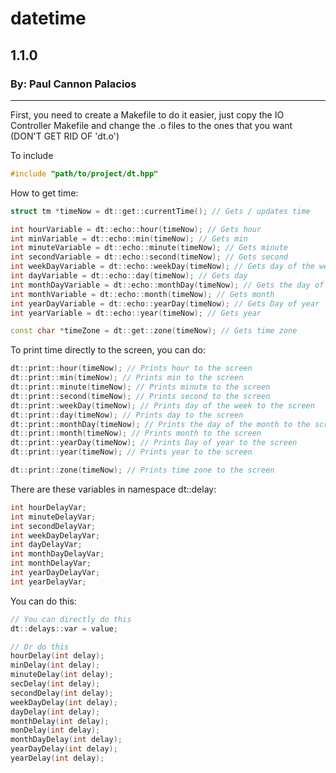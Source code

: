 # datetime
## 1.1.0
### By: Paul Cannon Palacios

---

First, you need to create a Makefile to do it easier, just copy the IO Controller Makefile and change the .o files to the ones that you want (DON'T GET RID OF 'dt.o')

To include

```cpp
#include "path/to/project/dt.hpp"
```

How to get time:

```cpp
struct tm *timeNow = dt::get::currentTime(); // Gets / updates time

int hourVariable = dt::echo::hour(timeNow); // Gets hour
int minVariable = dt::echo::min(timeNow); // Gets min
int minuteVariable = dt::echo::minute(timeNow); // Gets minute
int secondVariable = dt::echo::second(timeNow); // Gets second
int weekDayVariable = dt::echo::weekDay(timeNow); // Gets day of the week
int dayVariable = dt::echo::day(timeNow); // Gets day
int monthDayVariable = dt::echo::monthDay(timeNow); // Gets the day of the month
int monthVariable = dt::echo::month(timeNow); // Gets month
int yearDayVariable = dt::echo::yearDay(timeNow); // Gets Day of year
int yearVariable = dt::echo::year(timeNow); // Gets year

const char *timeZone = dt::get::zone(timeNow); // Gets time zone
```

To print time directly to the screen, you can do:

```cpp
dt::print::hour(timeNow); // Prints hour to the screen
dt::print::min(timeNow); // Prints min to the screen
dt::print::minute(timeNow); // Prints minute to the screen
dt::print::second(timeNow); // Prints second to the screen
dt::print::weekDay(timeNow); // Prints day of the week to the screen
dt::print::day(timeNow); // Prints day to the screen
dt::print::monthDay(timeNow); // Prints the day of the month to the screen
dt::print::month(timeNow); // Prints month to the screen
dt::print::yearDay(timeNow); // Prints Day of year to the screen
dt::print::year(timeNow); // Prints year to the screen

dt::print::zone(timeNow); // Prints time zone to the screen
```

There are these variables in namespace dt::delay:
```cpp
int hourDelayVar;
int minuteDelayVar;
int secondDelayVar;
int weekDayDelayVar;
int dayDelayVar;
int monthDayDelayVar;
int monthDelayVar;
int yearDayDelayVar;
int yearDelayVar;
```

You can do this:
```cpp
// You can directly do this
dt::delays::var = value;

// Or do this
hourDelay(int delay);
minDelay(int delay);
minuteDelay(int delay);
secDelay(int delay);
secondDelay(int delay);
weekDayDelay(int delay);
dayDelay(int delay);
monthDelay(int delay);
monDelay(int delay);
monthDayDelay(int delay);
yearDayDelay(int delay);
yearDelay(int delay);
```
